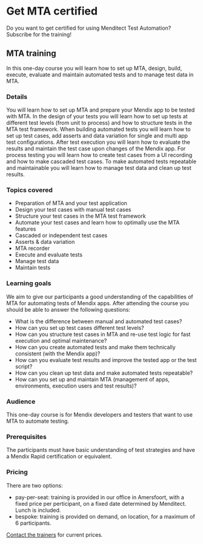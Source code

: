 # Get MTA certified

Do you want to get certified for using Menditect Test Automation?
Subscribe for the training! 

## MTA training

In this one-day course you will learn how to set up MTA, design, build, execute, evaluate and maintain automated tests and to manage test data in MTA.

### Details

You will learn how to set up MTA and prepare your Mendix app to be tested with MTA. In the design of your tests you will learn how to set up tests at different test levels (from unit to process) and how to structure
tests in the MTA test framework. When building automated tests you will learn how to set up test cases, add asserts and data variation for single and multi app test configurations. After test execution you will learn
how to evaluate the results and maintain the test case upon changes of the Mendix app. For process testing you will learn how to create test cases from a UI recording and how to make cascaded test cases. To make
automated tests repeatable and maintainable you will learn how to manage test data and clean up test results.

### Topics covered

- Preparation of MTA and your test application
- Design your test cases with manual test cases
- Structure your test cases in the MTA test framework
- Automate your test cases and learn how to optimally use the MTA features
- Cascaded or independent test cases
- Asserts & data variation
- MTA recorder
- Execute and evaluate tests
- Manage test data
- Maintain tests

### Learning goals

We aim to give our participants a good understanding of the capabilities of MTA for automating tests of Mendix apps. After attending the course you should be able to answer the following questions:

- What is the difference between manual and automated test cases?
- How can you set up test cases different test levels?
- How can you structure test cases in MTA and re-use test logic for fast execution and optimal maintenance?
- How can you create automated tests and make them technically consistent (with the Mendix app)?
- How can you evaluate test results and improve the tested app or the test script?
- How can you clean up test data and make automated tests repeatable?
- How can you set up and maintain MTA (management of apps, environments, execution users and test results)?

### Audience

This one-day course is for Mendix developers and testers that want to use MTA to automate testing.

### Prerequisites

The participants must have basic understanding of test strategies and have a Mendix Rapid certification or equivalent.

### Pricing

There are two options:
- pay-per-seat: training is provided in our office in Amersfoort, with a fixed price per perticipant, on a fixed date determined by Menditect. Lunch is included.
- bespoke: training is provided on demand, on location, for a maximum of 6 participants.

[Contact the trainers](mailto:training@menditect.com) for current prices.